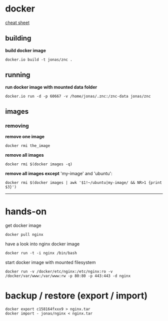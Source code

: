 # docker
[cheat sheet](https://gist.github.com/wsargent/7049221)
## building
**build docker image**

	docker.io build -t jonas/znc .
	
## running
**run docker image with mounted data folder**

	docker.io run -d -p 60667 -v /home/jonas/.znc:/znc-data jonas/znc

## images	
### removing
**remove one image**

	docker rmi the_image

**remove all images**

	docker rmi $(docker images -q)

**remove all images except** 'my-image' and 'ubuntu':

	docker rmi $(docker images | awk '$1!~/ubuntu|my-image/ && NR>1 {print $3}')

---

# hands-on
get docker image

```
docker pull nginx
```

have a look into nginx docker image

```
docker run -t -i nginx /bin/bash
```

start docker image with mounted filesystem

```
docker run -v /docker/etc/nginx:/etc/nginx:ro -v /docker/var/www:/var/www:rw -p 80:80 -p 443:443 -d nginx
```

# backup / restore (export / import)

```
docker export c158164fxxx9 > nginx.tar
docker import - jonas/nginx < nginx.tar
```
